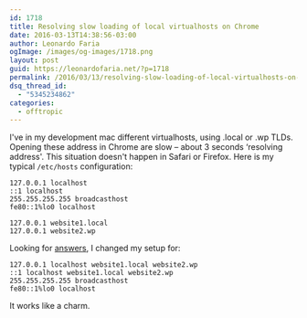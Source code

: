 ```yaml
---
id: 1718
title: Resolving slow loading of local virtualhosts on Chrome
date: 2016-03-13T14:38:56-03:00
author: Leonardo Faria
ogImage: /images/og-images/1718.png
layout: post
guid: https://leonardofaria.net/?p=1718
permalink: /2016/03/13/resolving-slow-loading-of-local-virtualhosts-on-chrome/
dsq_thread_id:
  - "5345234862"
categories:
  - offtropic
---
```

I've in my development mac different virtualhosts, using .local or .wp TLDs. Opening these address in Chrome are slow – about 3 seconds &#8216;resolving address'. This situation doesn't happen in Safari or Firefox. Here is my typical `/etc/hosts` configuration:  
<!--more-->

```
127.0.0.1 localhost
::1 localhost
255.255.255.255 broadcasthost
fe80::1%lo0 localhost

127.0.0.1 website1.local
127.0.0.1 website2.wp
```

Looking for [answers](http://stackoverflow.com/questions/10064581/how-can-i-eliminate-slow-resolving-loading-of-localhost-virtualhost-a-2-3-secon), I changed my setup for:

```
127.0.0.1 localhost website1.local website2.wp
::1 localhost website1.local website2.wp
255.255.255.255 broadcasthost
fe80::1%lo0 localhost
```

It works like a charm.
